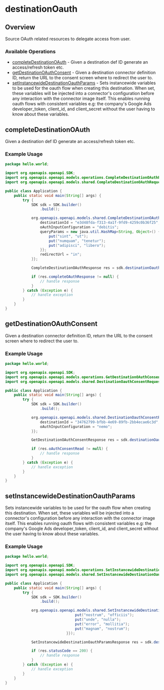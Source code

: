 # destinationOauth

## Overview

Source OAuth related resources to delegate access from user.

### Available Operations

* [completeDestinationOAuth](#completedestinationoauth) - Given a destination def ID generate an access/refresh token etc.
* [getDestinationOAuthConsent](#getdestinationoauthconsent) - Given a destination connector definition ID, return the URL to the consent screen where to redirect the user to.
* [setInstancewideDestinationOauthParams](#setinstancewidedestinationoauthparams) - Sets instancewide variables to be used for the oauth flow when creating this destination. When set, these variables will be injected into a connector's configuration before any interaction with the connector image itself. This enables running oauth flows with consistent variables e.g: the company's Google Ads developer_token, client_id, and client_secret without the user having to know about these variables.


## completeDestinationOAuth

Given a destination def ID generate an access/refresh token etc.

### Example Usage

```java
package hello.world;

import org.openapis.openapi.SDK;
import org.openapis.openapi.models.operations.CompleteDestinationOAuthResponse;
import org.openapis.openapi.models.shared.CompleteDestinationOAuthRequest;

public class Application {
    public static void main(String[] args) {
        try {
            SDK sdk = SDK.builder()
                .build();

            org.openapis.openapi.models.shared.CompleteDestinationOAuthRequest req = new CompleteDestinationOAuthRequest("bee4825c-1fc0-4e11-9c80-bff918544ec4", "2defcce8-f197-4777-be63-562a7b408f05") {{
                destinationId = "e3d48fda-f313-4a1f-9fd9-4259c0b36f25";
                oAuthInputConfiguration = "debitis";
                queryParams = new java.util.HashMap<String, Object>() {{
                    put("sint", "ut");
                    put("numquam", "tenetur");
                    put("adipisci", "libero");
                }};
                redirectUrl = "in";
            }};            

            CompleteDestinationOAuthResponse res = sdk.destinationOauth.completeDestinationOAuth(req);

            if (res.completeOAuthResponse != null) {
                // handle response
            }
        } catch (Exception e) {
            // handle exception
        }
    }
}
```

## getDestinationOAuthConsent

Given a destination connector definition ID, return the URL to the consent screen where to redirect the user to.

### Example Usage

```java
package hello.world;

import org.openapis.openapi.SDK;
import org.openapis.openapi.models.operations.GetDestinationOAuthConsentResponse;
import org.openapis.openapi.models.shared.DestinationOauthConsentRequest;

public class Application {
    public static void main(String[] args) {
        try {
            SDK sdk = SDK.builder()
                .build();

            org.openapis.openapi.models.shared.DestinationOauthConsentRequest req = new DestinationOauthConsentRequest("56c11f6c-37a5-4126-a438-35bbc05a23a4", "veniam", "cefc5fde-10a0-4ce2-969e-510019c6dc5e") {{
                destinationId = "34762799-bfbb-4e69-89fb-2bb4ecae6c3d";
                oAuthInputConfiguration = "nemo";
            }};            

            GetDestinationOAuthConsentResponse res = sdk.destinationOauth.getDestinationOAuthConsent(req);

            if (res.oAuthConsentRead != null) {
                // handle response
            }
        } catch (Exception e) {
            // handle exception
        }
    }
}
```

## setInstancewideDestinationOauthParams

Sets instancewide variables to be used for the oauth flow when creating this destination. When set, these variables will be injected into a connector's configuration before any interaction with the connector image itself. This enables running oauth flows with consistent variables e.g: the company's Google Ads developer_token, client_id, and client_secret without the user having to know about these variables.


### Example Usage

```java
package hello.world;

import org.openapis.openapi.SDK;
import org.openapis.openapi.models.operations.SetInstancewideDestinationOauthParamsResponse;
import org.openapis.openapi.models.shared.SetInstancewideDestinationOauthParamsRequestBody;

public class Application {
    public static void main(String[] args) {
        try {
            SDK sdk = SDK.builder()
                .build();

            org.openapis.openapi.models.shared.SetInstancewideDestinationOauthParamsRequestBody req = new SetInstancewideDestinationOauthParamsRequestBody("db3adebd-5dae-4a4c-906a-8aa94c02644c",                 new java.util.HashMap<String, Object>() {{
                                put("nostrum", "officiis");
                                put("unde", "nulla");
                                put("error", "mollitia");
                                put("magnam", "nostrum");
                            }});            

            SetInstancewideDestinationOauthParamsResponse res = sdk.destinationOauth.setInstancewideDestinationOauthParams(req);

            if (res.statusCode == 200) {
                // handle response
            }
        } catch (Exception e) {
            // handle exception
        }
    }
}
```

